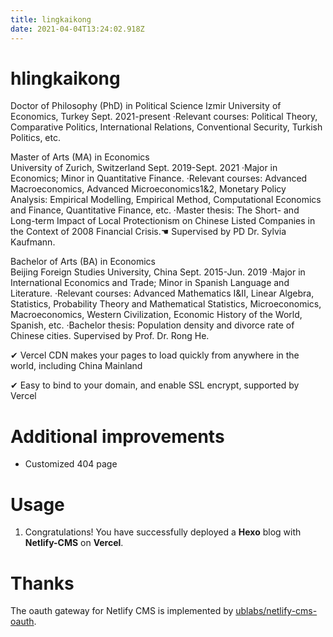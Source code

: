 ```yaml
---
title: lingkaikong
date: 2021-04-04T13:24:02.918Z
---
```


# hlingkaikong

Doctor of Philosophy (PhD) in Political Science
Izmir University of Economics, Turkey		Sept. 2021-present
·Relevant courses: Political Theory, Comparative Politics, International Relations, Conventional Security, Turkish 
Politics, etc.

Master of Arts (MA) in Economics		
University of Zurich, Switzerland		Sept. 2019-Sept. 2021
·Major in Economics; Minor in Quantitative Finance. 
·Relevant courses: Advanced Macroeconomics, Advanced Microeconomics1&2, Monetary Policy Analysis: 
Empirical Modelling, Empirical Method, Computational Economics and Finance, Quantitative Finance, etc.
·Master thesis: The Short- and Long-term Impact of Local Protectionism on Chinese Listed Companies in the Context of 2008 Financial Crisis.☚ Supervised by PD Dr. Sylvia Kaufmann.

Bachelor of Arts (BA) in Economics		
Beijing Foreign Studies University, China		Sept. 2015-Jun. 2019 
·Major in International Economics and Trade; Minor in Spanish Language and Literature.
·Relevant courses: Advanced Mathematics I&II, Linear Algebra, Statistics, Probability Theory and Mathematical Statistics, Microeconomics, Macroeconomics, Western Civilization, Economic History of the World, Spanish, etc.
·Bachelor thesis: Population density and divorce rate of Chinese cities. Supervised by Prof. Dr. Rong He.



✔ Vercel CDN makes your pages to load quickly from anywhere in the world, including China Mainland

✔ Easy to bind to your domain, and enable SSL encrypt, supported by Vercel

# Additional improvements

- Customized 404 page

# Usage



1. Congratulations! You have successfully deployed a **Hexo** blog with **Netlify-CMS** on **Vercel**.


# Thanks

The oauth gateway for Netlify CMS is implemented by [ublabs/netlify-cms-oauth](https://github.com/ublabs/netlify-cms-oauth).
